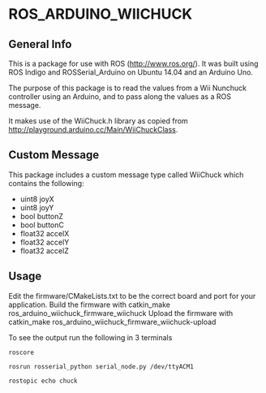 ROS_ARDUINO_WIICHUCK
==============

General Info
--------------
This is a package for use with ROS (http://www.ros.org/). It was built using ROS Indigo and ROSSerial_Arduino on Ubuntu 14.04 and an Arduino Uno.

The purpose of this package is to read the values from a Wii Nunchuck controller using an Arduino, and to pass along the values as a ROS message.

It makes use of the WiiChuck.h library as copied from http://playground.arduino.cc/Main/WiiChuckClass.

Custom Message
--------------
This package includes a custom message type called WiiChuck which contains the following:
- uint8 joyX
- uint8 joyY
- bool buttonZ
- bool buttonC
- float32 accelX
- float32 accelY
- float32 accelZ

Usage
--------------
Edit the firmware/CMakeLists.txt to be the correct board and port for your application.
Build the firmware with 
	catkin_make ros_arduino_wiichuck_firmware_wiichuck
Upload the firmware with 
	catkin_make ros_arduino_wiichuck_firmware_wiichuck-upload

To see the output run the following in 3 terminals

```
roscore
```

```
rosrun rosserial_python serial_node.py /dev/ttyACM1
```

```
rostopic echo chuck
```

